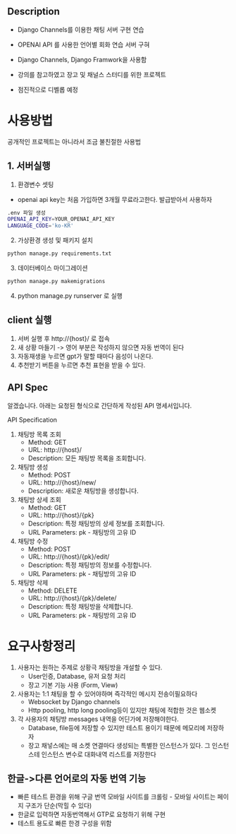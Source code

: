 ## Description

- Django Channels를 이용한 채팅 서버 구현 연습
- OPENAI API 를 사용한 언어별 회화 연습 서버 구혀
- Django Channels, Django Framwork을 사용함
- 강의를 참고하였고 장고 및 채널스 스터디를 위한 프로젝트

- 점진적으로 디벨롭 예정

# 사용방법

공개적인 프로젝트는 아니라서 조금 불친절한 사용법

## 1. 서버실행

1. 환경변수 셋팅

- openai api key는 처음 가입하면 3개월 무료라고한다. 발급받아서 사용하자

```bash
.env 파일 생성
OPENAI_API_KEY=YOUR_OPENAI_API_KEY
LANGUAGE_CODE='ko-KR'
```

2. 가상환경 생성 및 패키지 설치

```bash
python manage.py requirements.txt
```

3. 데이터베이스 마이그레이션

```bash
python manage.py makemigrations
```

4. python manage.py runserver 로 실행

## client 실행

1. 서버 실행 후 http://{host}/ 로 접속
2. 새 상황 마들기 -> 영어 부분은 작성하지 않으면 자동 번역이 된다
3. 자동재생을 누르면 gpt가 말할 때마다 음성이 나온다.
4. 추천받기 버튼을 누르면 추천 표현을 받을 수 있다.

## API Spec

알겠습니다. 아래는 요청된 형식으로 간단하게 작성된 API 명세서입니다.

API Specification

1. 채팅방 목록 조회
   - Method: GET
   - URL: http://{host}/
   - Description: 모든 채팅방 목록을 조회합니다.
2. 채팅방 생성
   - Method: POST
   - URL: http://{host}/new/
   - Description: 새로운 채팅방을 생성합니다.
3. 채팅방 상세 조회
   - Method: GET
   - URL: http://{host}/{pk}
   - Description: 특정 채팅방의 상세 정보를 조회합니다.
   - URL Parameters: pk - 채팅방의 고유 ID
4. 채팅방 수정
   - Method: POST
   - URL: http://{host}/{pk}/edit/
   - Description: 특정 채팅방의 정보를 수정합니다.
   - URL Parameters: pk - 채팅방의 고유 ID
5. 채팅방 삭제
   - Method: DELETE
   - URL: http://{host}/{pk}/delete/
   - Description: 특정 채팅방을 삭제합니다.
   - URL Parameters: pk - 채팅방의 고유 ID

# 요구사항정리

1. 사용자는 원하는 주제로 상황극 채팅방을 개설할 수 있다.
   - User인증, Database, 유저 요청 처리
   - 장고 기본 기능 사용 (Form, View)
2. 사용자는 1:1 채팅을 할 수 있어야하며 즉각적인 메시지 전송이필요하다
   - Websocket by Django channels
   - Http pooling, http long pooling등이 있지만 채팅에 적합한 것은 웹소켓
3. 각 사용자의 채팅방 messages 내역을 어딘가에 저장해야한다.
   - Database, file등에 저장할 수 있지만 테스트 용이기 때문에 메모리에 저장하자
   - 장고 채넣스에는 매 소켓 연결마다 생성되는 특별한 인스턴스가 있다. 그 인스턴스테 인스턴스 변수로 대화내역 리스트를 저장한다

## 한글->다른 언어로의 자동 번역 기능

- 빠른 테스트 환경을 위해 구글 번역 모바일 사이트를 크롤링 - 모바일 사이트는 페이지 구조가 단순(막힐 수 있다)
- 한글로 입력하면 자동번역해서 GTP로 요청하기 위해 구현
- 테스트 용도로 빠른 한경 구성을 위함
